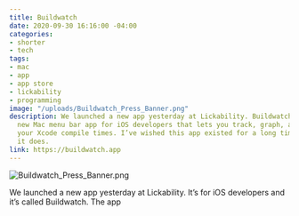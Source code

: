 ```yaml
---
title: Buildwatch
date: 2020-09-30 16:16:00 -04:00
categories:
- shorter
- tech
tags:
- mac
- app
- app store
- lickability
- programming
image: "/uploads/Buildwatch_Press_Banner.png"
description: We launched a new app yesterday at Lickability. Buildwatch is a brand
  new Mac menu bar app for iOS developers that lets you track, graph, and analyze
  your Xcode compile times. I’ve wished this app existed for a long time, and now
  it does.
link: https://buildwatch.app
---
```


![Buildwatch_Press_Banner.png](/uploads/Buildwatch_Press_Banner.png)

We launched a new app yesterday at Lickability. It’s for iOS developers and it’s called Buildwatch. The app